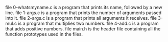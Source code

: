 file 0-whatsmyname.c is a program that prints its name, followed by a new line.
file 1-args.c is a program that prints the number of arguments passed into it.
file 2-args.c is a program that prints all arguments it receives.
file 3-mul.c is a program that multiplies two numbers.
file 4-add.c is a program that adds positive numbers.
file main.h is the header file containing all the function prototypes used in the files.
